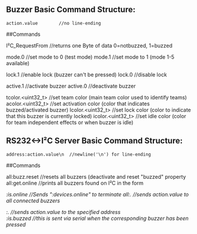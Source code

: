 ## Buzzer Basic Command Structure:

	action.value		//no line-ending

##Commands

I²C_RequestFrom			//returns one Byte of data 0=notbuzzed, 1=buzzed

mode.0 				//set mode to 0 (test mode)
mode.1				//set mode to 1 (mode 1-5 available)

lock.1				//enable lock (buzzer can't be pressed)
lock.0				//disable lock

active.1			//activate buzzer
active.0			//deactivate buzzer

tcolor.<uint32_t>		//set team color (main team color used to identify teams)
acolor.<uint32_t>		//set activation color (color that indicates buzzed/activated buzzer)
lcolor.<uint32_t>		//set lock color (color to indicate that this buzzer is currently locked)
icolor.<uint32_t>		//set idle color (color for team independent effects or when buzzer is idle)







## RS232<->I²C Server Basic Command Structure:

	address:action.value\n	//newline('\n') for line-ending

##Commands

all:buzz.reset			//resets all buzzers (deactivate and reset "buzzed" property
all:get.online			//prints all buzzers found on I²C in the form <address>:is.online 
				//Sends "<numberofDevices>:devices.online" to terminate
all:<action>.<value>		//sends action.value to all connected buzzers
<address>:<action>.<value>	//sends action.value to the specified address

<address>:is.buzzed		//this is sent via serial when the corresponding buzzer has been pressed
